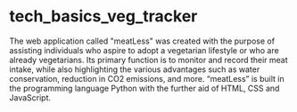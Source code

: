 # tech_basics_veg_tracker
The web application called "meatLess" was created with the purpose of assisting individuals
who aspire to adopt a vegetarian lifestyle or who are already vegetarians. Its primary function
is to monitor and record their meat intake, while also highlighting the various advantages such
as water conservation, reduction in CO2 emissions, and more. “meatLess” is built in the
programming language Python with the further aid of HTML, CSS and JavaScript.
